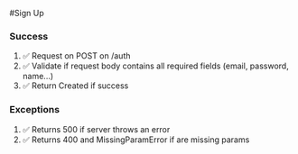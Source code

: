 #Sign Up
### Success
1. ✅ Request on POST on /auth
2. ✅ Validate if request body contains all required fields (email, password, name...)
3. ✅ Return Created if success
### Exceptions
1. ✅ Returns 500 if server throws an error
2. ✅ Returns 400 and MissingParamError if are missing params